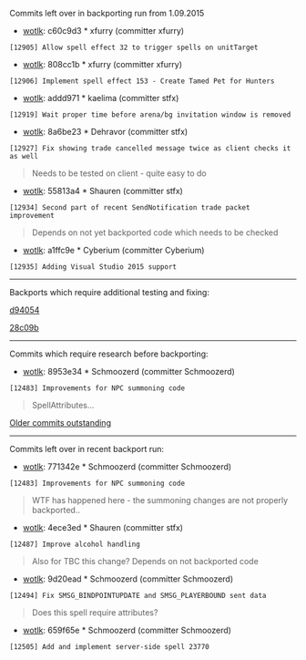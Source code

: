 Commits left over in backporting run from 1.09.2015

* [wotlk](http://github.com/cmangos/mangos-wotlk/commit/c60c9d3): c60c9d3 * xfurry (committer xfurry)
```
[12905] Allow spell effect 32 to trigger spells on unitTarget
```
* [wotlk](http://github.com/cmangos/mangos-wotlk/commit/808cc1b): 808cc1b * xfurry (committer xfurry)
```
[12906] Implement spell effect 153 - Create Tamed Pet for Hunters
```
* [wotlk](http://github.com/cmangos/mangos-wotlk/commit/addd971): addd971 * kaelima (committer stfx)
```
[12919] Wait proper time before arena/bg invitation window is removed
```
* [wotlk](http://github.com/cmangos/mangos-wotlk/commit/8a6be23): 8a6be23 * Dehravor (committer stfx)
```
[12927] Fix showing trade cancelled message twice as client checks it as well
```
> Needs to be tested on client - quite easy to do

* [wotlk](http://github.com/cmangos/mangos-wotlk/commit/55813a4): 55813a4 * Shauren (committer stfx)
```
[12934] Second part of recent SendNotification trade packet improvement
```
> Depends on not yet backported code which needs to be checked

* [wotlk](http://github.com/cmangos/mangos-wotlk/commit/a1ffc9e): a1ffc9e * Cyberium (committer Cyberium)
```
[12935] Adding Visual Studio 2015 support
```
---
Backports which require additional testing and fixing:

[d94054](http://github.com/cmangos/mangos-tbc/commit/d94054abab9541586bf1fbecb6c8a3edb2a464e7)

[28c09b](http://github.com/cmangos/mangos-tbc/commit/28c09bce045722ccaab0a8c3765d8c22c4f0e792)

---
Commits which require research before backporting:

* [wotlk](http://github.com/cmangos/mangos-wotlk/commit/8953e34): 8953e34 * Schmoozerd (committer Schmoozerd)
```
[12483] Improvements for NPC summoning code
```
> SpellAttributes...

[Older commits outstanding](https://github.com/stfx/one/issues/1)

---
Commits left over in recent backport run:

* [wotlk](http://github.com/cmangos/mangos-wotlk/commit/771342e): 771342e * Schmoozerd (committer Schmoozerd)
```
[12483] Improvements for NPC summoning code
```
> WTF has happened here - the summoning changes are not properly backported..

* [wotlk](http://github.com/cmangos/mangos-wotlk/commit/4ece3ed): 4ece3ed * Shauren (committer stfx)
```
[12487] Improve alcohol handling
```
> Also for TBC this change? Depends on not backported code

* [wotlk](http://github.com/cmangos/mangos-wotlk/commit/9d20ead): 9d20ead * Schmoozerd (committer Schmoozerd)
```
[12494] Fix SMSG_BINDPOINTUPDATE and SMSG_PLAYERBOUND sent data
```
> Does this spell require attributes?

* [wotlk](http://github.com/cmangos/mangos-wotlk/commit/659f65e): 659f65e * Schmoozerd (committer Schmoozerd)
```
[12505] Add and implement server-side spell 23770
```
